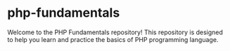 # php-fundamentals
Welcome to the PHP Fundamentals repository! This repository is designed to help you learn and practice the basics of PHP programming language.
